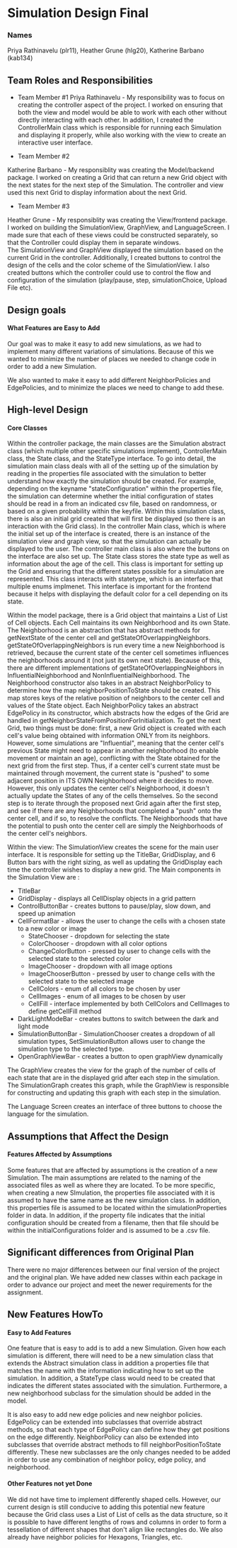 # Simulation Design Final
### Names
Priya Rathinavelu (plr11), Heather Grune (hlg20), Katherine Barbano (kab134)

## Team Roles and Responsibilities

 * Team Member #1
Priya Rathinavelu - My responsibility was to focus on creating the controller aspect of the project.
I worked on ensuring that both the view and model would be able to work with each other without 
directly interacting with each other. In addition, I created the ControllerMain class 
which is responsible for running each Simulation and displaying it properly, while also working 
with the view to create an interactive user interface. 

 * Team Member #2
 
 Katherine Barbano - My responsiblity was creating the Model/backend package. I worked on creating 
 a Grid that can return a new Grid object
 with the next states for the next step of the Simulation. The controller and view used this next Grid
 to display information about the next Grid.

 * Team Member #3
 
Heather Grune - My responsiblity was creating the View/frontend package.  I worked on building 
the SimulationView, GraphView, and LanguageScreen.  I made sure that each of these views could be 
constructed separately, so that the Controller could display them in separate windows.  
The SimulationView and GraphView displayed the simulation based on the current Grid in the controller.
Additionally, I created buttons to control the design of the cells and the color scheme of the SimulationView.
I also created buttons which the controller could use to control the flow and configuration of the
simulation (play/pause, step, simulationChoice, Upload File etc).

## Design goals

#### What Features are Easy to Add

Our goal was to make it easy to add new simulations, as we had to implement many different variations
of simulations. Because of this we wanted to minimize the number of places we needed to change code
in order to add a new Simulation.

We also wanted to make it easy to add different NeighborPolicies and EdgePolicies, and to minimize
the places we need to change to add these.

## High-level Design

#### Core Classes
Within the controller package, the main classes are the Simulation abstract class (which 
multiple other specific simulations implement), ControllerMain class, the State
class, and the StateType interface. To go into detail, the simulation main class deals 
with all of the setting up of the simulation by reading in the properties file associated with the 
simulation to better understand how exactly the simulation should be created. For example, depending 
on the keyname "stateConfiguration" within the properties file, the simulation can determine 
whether the initial configuration of states should be read in a from an indicated csv file,
based on randomness, or based on a given probability within the keyfile. Within this simulation class,
there is also an initial grid created that will first be displayed (so there is an interaction with the
Grid class). In the controller Main class, which is where the initial set up of the interface is 
created, there is an instance of the simulation view and graph view, so that the simulation can 
actually be displayed to the user. The controller main class is also where the buttons on the 
interface are also set up. The State class stores the state type as well as information about
the age of the cell. This class is important for setting up the Grid and ensuring that the different 
states possible for a simulation are represented. This class interacts with statetype, which is 
an interface that multiple enums implmenet. This interface is important for the frontend because it 
helps with displaying the default color for a cell depending on its state. 

Within the model package, there is a Grid object that maintains a List of List of Cell objects.
Each Cell maintains its own Neighborhood
and its own State. The Neighborhood is an abstraction that has abstract methods
for getNextState of the center cell and getStateOfOverlappingNeighbors.
getStateOfOverlappingNeighbors is run every time a new Neighborhood is retrieved,
because the current state of the center cell sometimes influences
the neighborhoods around it (not just its own next state). Because of this,
there are different implementations of getStateOfOverlappingNeighbors in
InfluentialNeighborhood and NonInfluentialNeighborhood. The Neighborhood
constructor also takes in an abstract NeighborPolicy to determine how the
map neighborPositionToState should be created.
This map stores keys of the relative position of neighbors to the center cell and values of the State object. Each NeighborPolicy
takes an abstract EdgePolicy in its constructor, which abstracts how the edges of the
Grid are handled in getNeighborStateFromPositionForInitialization. To get the next Grid, two things must be done: first, a new Grid object is created
with each cell's value being obtained with information ONLY from its neighbors. However,
some simulations are "Influential", meaning that the center cell's previous State
might need to appear in another neighborhood (to enable movement
or maintain an age), conflicting with the State obtained for the next grid from the first
step. Thus, if a center cell's current state must be maintained through movement, the current
state is "pushed" to some adjacent position in ITS OWN Neighborhood where it decides to move. However, 
this only updates the center cell's Neighborhood, it doesn't actually update the States
of any of the cells themselves. So the second step is to iterate through the proposed next Grid again
after the first step, and see if there are any Neighborhoods that completed a "push" onto
the center cell, and if so, to resolve the conflicts. The Neighborhoods
that have the potential to push onto the center cell are simply the Neighborhoods of the center cell's neighbors.

Within the view:
The SimulationView creates the scene for the main user interface.  It is responsible
for setting up the TitleBar, GridDisplay, and 6 Button bars with the right sizing, as well as updating
the GridDisplay each time the controller wishes to display a new grid.
The Main components in the Simulation View are :
* TitleBar
* GridDisplay - displays all CellDisplay objects in a grid pattern
* ControlButtonBar - creates buttons to pause/play, slow down, and speed up animation
* CellFormatBar - allows the user to change the cells with a chosen state to a new color or image
    * StateChooser - dropdown for selecting the state
    * ColorChooser - dropdown with all color options
    * ChangeColorButton - pressed by user to change cells with the selected state to the selected color 
    * ImageChooser - dropdown with all image options
    * ImageChooserButton - pressed by user to change cells with the selected state to the selected image
    * CellColors - enum of all colors to be chosen by user
    * CellImages - enum of all images to be chosen by user
    * CellFill - interface implemented by both CellColors and CellImages to define getCellFill method
* DarkLightModeBar - creates buttons to switch between the dark and light mode
* SimulationButtonBar - SimulationChooser creates a dropdown of all simulation types, SetSimulationButton
allows user to change the simulation type to the selected type.
* OpenGraphViewBar - creates a button to open graphView dynamically

The GraphView creates the view for the graph of the number of cells of each state that are in the displayed grid
after each step in the simulation. The SimulationGraph creates this graph, while the GraphView is responsible
for constructing and updating this graph with each step in the simulation.

The Language Screen creates an interface of three buttons to choose the language for the simulation.


## Assumptions that Affect the Design

#### Features Affected by Assumptions
Some features that are affected by assumptions is the creation of a new Simulation. The main assumptions
are related to the naming of the associated files as well as where they are located. To be 
more specific, when creating a new SImulation, the properties file associated with it is assumed
to have the same name as the new simulation class. In addition, this properties file is assumed 
to be located within the simulationProperties folder in data. In addition, if the property file
indicates that the initial configuration should be created from a filename, then that file 
should be within the initialConfigurations folder and is assumed to be a .csv file. 


## Significant differences from Original Plan
There were no major differences between our final version of the project and the original plan. We have 
added new classes within each package in order to advance our project and meet the newer requirements
for the assignment. 

## New Features HowTo

#### Easy to Add Features
One feature that is easy to add is to add a new Simulation. Given how each simulation is different,
there will need to be a new simulation class that extends the Abstract simulation class in addition a 
properties file that matches the name with the information indicating how to set up the 
simulation. In addition, a StateType class would need to be created that indicates the different
states associated with the simulation. Furthermore, a new neighborhood subclass for the simulation should be added
in the model.

It is also easy to add new edge policies and new neighbor policies. EdgePolicy can be extended into subclasses that override
abstract methods, so that each type of EdgePolicy can define how they
get positions on the edge differently. NeighborPolicy can also be extended into subclasses that override abstract methods to 
fill neighborPositionToState differently. These new subclasses are the only changes needed to be added in order to
use any combination of neighbor policy, edge policy, and neighborhood.


#### Other Features not yet Done
We did not have time to implement differently shaped cells. However, our current design is still conducive to
adding this potential new feature because the Grid class uses a List of List of cells as the data structure,
so it is possible to have different lengths of rows and columns in order to form a tessellation of different
shapes that don't align like rectangles do. We also already have neighbor policies for Hexagons, Triangles, etc.

